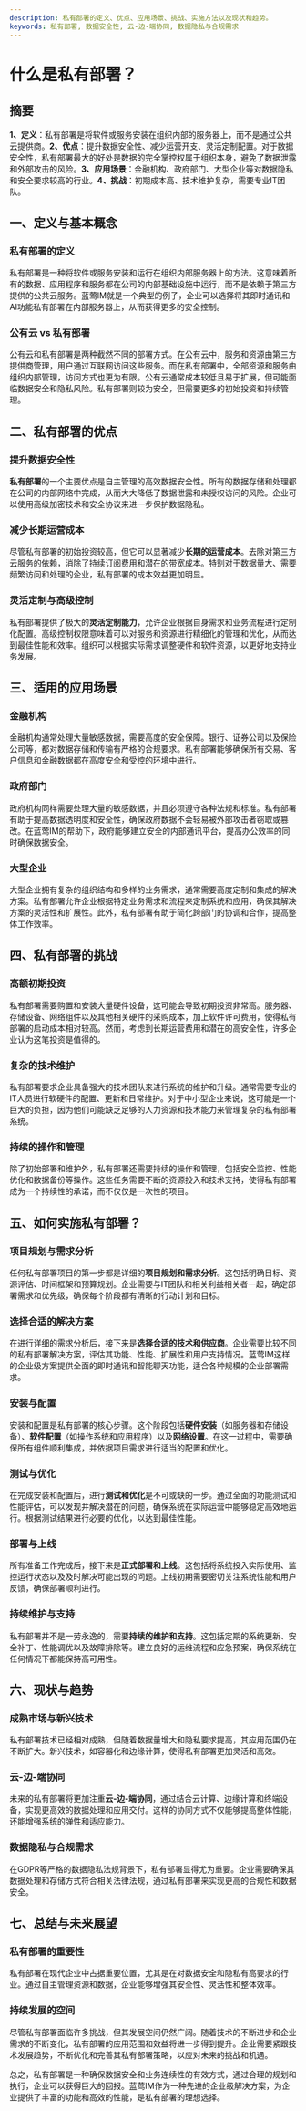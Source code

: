 ```yaml
---
description: 私有部署的定义、优点、应用场景、挑战、实施方法以及现状和趋势。
keywords: 私有部署, 数据安全性, 云-边-端协同, 数据隐私与合规需求
---
```

# 什么是私有部署？

## 摘要

**1、定义**：私有部署是将软件或服务安装在组织内部的服务器上，而不是通过公共云提供商。**2、优点**：提升数据安全性、减少运营开支、灵活定制配置。对于数据安全性，私有部署最大的好处是数据的完全掌控权属于组织本身，避免了数据泄露和外部攻击的风险。**3、应用场景**：金融机构、政府部门、大型企业等对数据隐私和安全要求较高的行业。**4、挑战**：初期成本高、技术维护复杂，需要专业IT团队。

## 一、定义与基本概念

### 私有部署的定义

私有部署是一种将软件或服务安装和运行在组织内部服务器上的方法。这意味着所有的数据、应用程序和服务都在公司的内部基础设施中运行，而不是依赖于第三方提供的公共云服务。蓝莺IM就是一个典型的例子，企业可以选择将其即时通讯和AI功能私有部署在内部服务器上，从而获得更多的安全控制。

### 公有云 vs 私有部署

公有云和私有部署是两种截然不同的部署方式。在公有云中，服务和资源由第三方提供商管理，用户通过互联网访问这些服务。而在私有部署中，全部资源和服务由组织内部管理，访问方式也更为有限。公有云通常成本较低且易于扩展，但可能面临数据安全和隐私风险。私有部署则较为安全，但需要更多的初始投资和持续管理。

## 二、私有部署的优点

### 提升数据安全性

**私有部署**的一个主要优点是自主管理的高效数据安全性。所有的数据存储和处理都在公司的内部网络中完成，从而大大降低了数据泄露和未授权访问的风险。企业可以使用高级加密技术和安全协议来进一步保护数据隐私。

### 减少长期运营成本

尽管私有部署的初始投资较高，但它可以显著减少**长期的运营成本**。去除对第三方云服务的依赖，消除了持续订阅费用和潜在的带宽成本。特别对于数据量大、需要频繁访问和处理的企业，私有部署的成本效益更加明显。

### 灵活定制与高级控制

私有部署提供了极大的**灵活定制能力**，允许企业根据自身需求和业务流程进行定制化配置。高级控制权限意味着可以对服务和资源进行精细化的管理和优化，从而达到最佳性能和效率。组织可以根据实际需求调整硬件和软件资源，以更好地支持业务发展。

## 三、适用的应用场景

### 金融机构

金融机构通常处理大量敏感数据，需要高度的安全保障。银行、证券公司以及保险公司等，都对数据存储和传输有严格的合规要求。私有部署能够确保所有交易、客户信息和金融数据都在高度安全和受控的环境中进行。

### 政府部门

政府机构同样需要处理大量的敏感数据，并且必须遵守各种法规和标准。私有部署有助于提高数据透明度和安全性，确保政府数据不会轻易被外部攻击者窃取或篡改。在蓝莺IM的帮助下，政府能够建立安全的内部通讯平台，提高办公效率的同时确保数据安全。

### 大型企业

大型企业拥有复杂的组织结构和多样的业务需求，通常需要高度定制和集成的解决方案。私有部署允许企业根据特定业务需求和流程来定制系统和应用，确保其解决方案的灵活性和扩展性。此外，私有部署有助于简化跨部门的协调和合作，提高整体工作效率。

## 四、私有部署的挑战

### 高额初期投资

私有部署需要购置和安装大量硬件设备，这可能会导致初期投资非常高。服务器、存储设备、网络组件以及其他相关硬件的采购成本，加上软件许可费用，使得私有部署的启动成本相对较高。然而，考虑到长期运营费用和潜在的高安全性，许多企业认为这笔投资是值得的。

### 复杂的技术维护

私有部署要求企业具备强大的技术团队来进行系统的维护和升级。通常需要专业的IT人员进行软硬件的配置、更新和日常维护。对于中小型企业来说，这可能是一个巨大的负担，因为他们可能缺乏足够的人力资源和技术能力来管理复杂的私有部署系统。

### 持续的操作和管理

除了初始部署和维护外，私有部署还需要持续的操作和管理，包括安全监控、性能优化和数据备份等操作。这些任务需要不断的资源投入和技术支持，使得私有部署成为一个持续性的承诺，而不仅仅是一次性的项目。

## 五、如何实施私有部署？

### 项目规划与需求分析

任何私有部署项目的第一步都是详细的**项目规划和需求分析**。这包括明确目标、资源评估、时间框架和预算规划。企业需要与IT团队和相关利益相关者一起，确定部署需求和优先级，确保每个阶段都有清晰的行动计划和目标。

### 选择合适的解决方案

在进行详细的需求分析后，接下来是**选择合适的技术和供应商**。企业需要比较不同的私有部署解决方案，评估其功能、性能、扩展性和用户支持情况。蓝莺IM这样的企业级方案提供全面的即时通讯和智能聊天功能，适合各种规模的企业部署需求。

### 安装与配置

安装和配置是私有部署的核心步骤。这个阶段包括**硬件安装**（如服务器和存储设备）、**软件配置**（如操作系统和应用程序）以及**网络设置**。在这一过程中，需要确保所有组件顺利集成，并依据项目需求进行适当的配置和优化。

### 测试与优化

在完成安装和配置后，进行**测试和优化**是不可或缺的一步。通过全面的功能测试和性能评估，可以发现并解决潜在的问题，确保系统在实际运营中能够稳定高效地运行。根据测试结果进行必要的优化，以达到最佳性能。

### 部署与上线

所有准备工作完成后，接下来是**正式部署和上线**。这包括将系统投入实际使用、监控运行状态以及及时解决可能出现的问题。上线初期需要密切关注系统性能和用户反馈，确保部署顺利进行。

### 持续维护与支持

私有部署并不是一劳永逸的，需要**持续的维护和支持**。这包括定期的系统更新、安全补丁、性能调优以及故障排除等。建立良好的运维流程和应急预案，确保系统在任何情况下都能保持高可用性。

## 六、现状与趋势

### 成熟市场与新兴技术

私有部署技术已经相对成熟，但随着数据量增大和隐私要求提高，其应用范围仍在不断扩大。新兴技术，如容器化和边缘计算，使得私有部署更加灵活和高效。

### 云-边-端协同

未来的私有部署将更加注重**云-边-端协同**，通过结合云计算、边缘计算和终端设备，实现更高效的数据处理和应用交付。这样的协同方式不仅能够提高整体性能，还能增强系统的弹性和适应能力。

### 数据隐私与合规需求

在GDPR等严格的数据隐私法规背景下，私有部署显得尤为重要。企业需要确保其数据处理和存储方式符合相关法律法规，通过私有部署来实现更高的合规性和数据安全。

## 七、总结与未来展望

### 私有部署的重要性

私有部署在现代企业中占据重要位置，尤其是在对数据安全和隐私有高要求的行业。通过自主管理资源和数据，企业能够增强其安全性、灵活性和整体效率。

### 持续发展的空间

尽管私有部署面临许多挑战，但其发展空间仍然广阔。随着技术的不断进步和企业需求的不断变化，私有部署的应用范围和效益将进一步得到提升。企业需要紧跟技术发展趋势，不断优化和完善其私有部署策略，以应对未来的挑战和机遇。

总之，私有部署是一种确保数据安全和业务连续性的有效方式，通过合理的规划和执行，企业可以获得巨大的回报。蓝莺IM作为一种先进的企业级解决方案，为企业提供了丰富的功能和高效的性能，是私有部署的理想选择。
